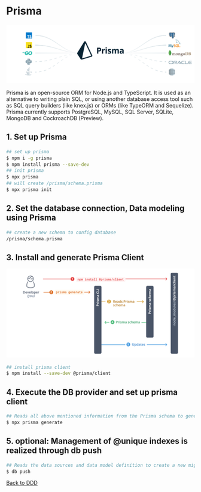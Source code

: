 # Prisma

![alt text](./Prisma.png)

Prisma is an open-source ORM for Node.js and TypeScript. It is used as an alternative to writing plain SQL, or using another database access tool such as SQL query builders (like knex.js) or ORMs (like TypeORM and Sequelize). Prisma currently supports PostgreSQL, MySQL, SQL Server, SQLite, MongoDB and CockroachDB (Preview).

## 1. Set up Prisma

```bash
## set up prisma
$ npm i -g prisma
$ npm install prisma --save-dev
## init prisma
$ npx prisma
## will create /prisma/schema.prisma
$ npx prisma init
```

## 2. Set the database connection, Data modeling using Prisma

```bash
## create a new schema to config database
/prisma/schema.prisma
```

## 3. Install and generate Prisma Client

![alt text](./Prisma-Client.png)

```bash
## install prisma client
$ npm install --save-dev @prisma/client
```

## 4. Execute the DB provider and set up prisma client

```bash
## Reads all above mentioned information from the Prisma schema to generate the correct data source client code (e.g. Prisma Client).
$ npx prisma generate
```

## 5. optional: Management of @unique indexes is realized through db push

```bash
## Reads the data sources and data model definition to create a new migration.
$ db push
```

[Back to DDD](./DDD.md)
